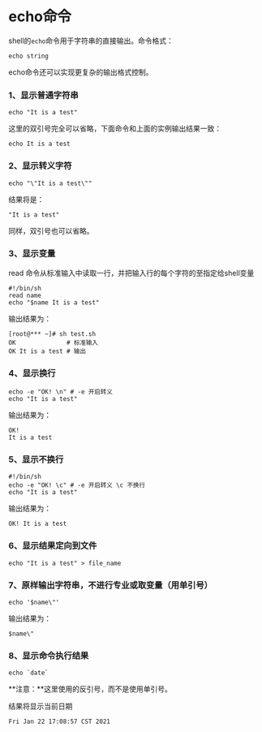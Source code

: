 # echo命令

shell的`echo`命令用于字符串的直接输出。命令格式：

```shell
echo string
```

echo命令还可以实现更复杂的输出格式控制。

### 1、显示普通字符串

```shell
echo "It is a test"
```

这里的双引号完全可以省略，下面命令和上面的实例输出结果一致：

```shell
echo It is a test
```

### 2、显示转义字符

```shell
echo "\"It is a test\""
```

结果将是：

```shell
"It is a test"
```

同样，双引号也可以省略。

### 3、显示变量

read 命令从标准输入中读取一行，并把输入行的每个字符的至指定给shell变量

```shell
#!/bin/sh
read name
echo "$name It is a test"
```

输出结果为：

```shell
[root@*** ~]# sh test.sh
OK				# 标准输入
OK It is a test # 输出
```

### 4、显示换行

```shell
echo -e "OK! \n" # -e 开启转义
echo "It is a test"
```

输出结果为：

```shell
OK!
It is a test
```

### 5、显示不换行

```shell
#!/bin/sh
echo -e "OK! \c" # -e 开启转义 \c 不换行
echo "It is a test"
```

输出结果为：

```shell
OK! It is a test
```

### 6、显示结果定向到文件

```shell
echo "It is a test" > file_name
```

### 7、原样输出字符串，不进行专业或取变量（用单引号）

```shell
echo '$name\"'
```

输出结果为：

```shell
$name\"
```

### 8、显示命令执行结果

```shell
echo `date`
```

**注意：**这里使用的反引号，而不是使用单引号。

结果将显示当前日期

```shell
Fri Jan 22 17:08:57 CST 2021
```

